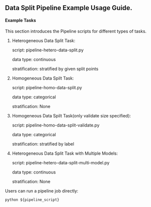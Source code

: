 ## Data Split Pipeline Example Usage Guide.

#### Example Tasks

This section introduces the Pipeline scripts for different types of tasks.

1. Heterogeneous Data Split Task:

    script: pipeline-hetero-data-split.py
    
    data type: continuous
    
    stratification: stratified by given split points

2. Homogeneous Data Spilt Task:

    script: pipeline-homo-data-split.py
    
    data type: categorical
    
    stratification: None


3. Homogeneous Data Spilt Task(only validate size specified):

    script: pipeline-homo-data-split-validate.py
    
    data type: categorical
    
    stratification: stratified by label

4. Heterogeneous Data Split Task with Multiple Models:

    script: pipeline-hetero-data-split-multi-model.py
    
    data type: continuous
    
    stratification: None

Users can run a pipeline job directly:

    python ${pipeline_script}
